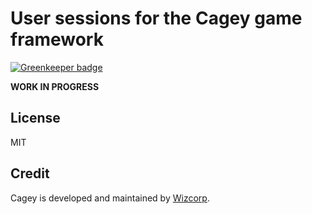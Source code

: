 # User sessions for the Cagey game framework

[![Greenkeeper badge](https://badges.greenkeeper.io/cagey-framework/cagey-sessions.svg)](https://greenkeeper.io/)

**WORK IN PROGRESS**



## License

MIT

## Credit

Cagey is developed and maintained by [Wizcorp](https://wizcorp.jp/).
